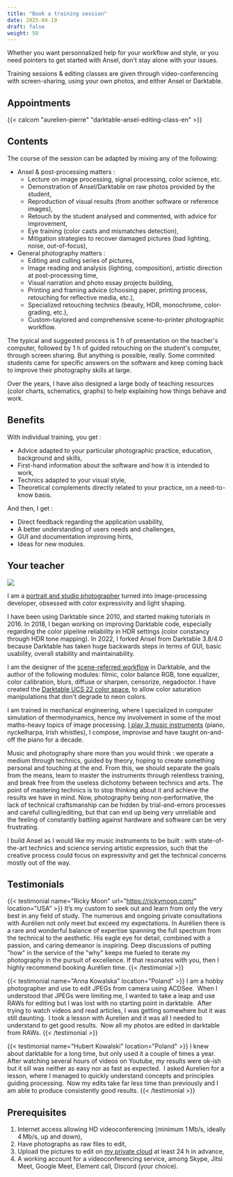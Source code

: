 ```yaml
---
title: "Book a training session"
date: 2025-04-19
draft: false
weight: 50
---
```



<div class="lead my-4 ms-3">Whether you want personnalized help for your workflow and style, or you need pointers to get started with Ansel, don't stay alone with your issues.</div>

Training sessions & editing classes are given through video-conferencing with screen-sharing, using your own photos, and either Ansel or Darktable.

## Appointments

{{< calcom "aurelien-pierre" "darktable-ansel-editing-class-en" >}}

## Contents

The course of the session can be adapted by mixing any of the following:

- Ansel & post-processing matters :
  - Lecture on image processing, signal processing, color science, etc.
  - Demonstration of Ansel/Darktable on raw photos provided by the student,
  - Reproduction of visual results (from another software or reference images),
  - Retouch by the student analysed and commented, with advice for improvement,
  - Eye training (color casts and mismatches detection),
  - Mitigation strategies to recover damaged pictures (bad lighting, noise, out-of-focus),
- General photography matters :
  - Editing and culling series of pictures,
  - Image reading and analysis (lighting, composition), artistic direction at post-processing time,
  - Visual narration and photo essay projects building,
  - Printing and framing advice (choosing paper, printing process, retouching for reflective media, etc.),
  - Specialized retouching technics (beauty, HDR, monochrome, color-grading, etc.),
  - Custom-taylored and comprehensive scene-to-printer photographic workflow.

The typical and suggested process is 1 h of presentation on the teacher's computer, followed by 1 h of guided retouching on the student's computer, through screen sharing. But anything is possible, really. Some commited students came for specific answers on the software and keep coming back to improve their photography skills at large.

Over the years, I have also designed a large body of teaching resources (color charts, schematics, graphs) to help explaining how things behave and work.

## Benefits

With individual training, you get :

- Advice adapted to your particular photographic practice, education, background and skills,
- First-hand information about the software and how it is intended to work,
- Technics adapted to your visual style,
- Theoretical complements directly related to your practice, on a need-to-know basis.

And then, I get :

- Direct feedback regarding the application usability,
- A better understanding of users needs and challenges,
- GUI and documentation improving hints,
- Ideas for new modules.

## Your teacher

<img src="https://gravatar.com/avatar/34c543cded16518a500a754423124f30?s=400" class="img-fluid rounded-start-4 float-end ms-3 mt-1 mb-3" load="lazy">

I am a [portrait and studio photographer](https://photo.aurelienpierre.com/en/portfolio) turned into image-processing developer, obsessed with color expressivity and light shaping.

I have been using Darktable since 2010, and started making tutorials in 2016. In 2018, I began working on improving Darktable code, especially regarding the color pipeline reliability in HDR settings (color constancy through HDR tone mapping). In 2022, I forked Ansel from Darktable 3.8/4.0 because Darktable has taken huge backwards steps in terms of GUI, basic usability, overall stability and maintainability.

I am the designer of the [scene-referred workflow](./workflows/scene-referred/) in Darktable, and the author of the following modules: filmic, color balance RGB, tone equalizer, color calibration, blurs, diffuse or sharpen, censorize, negadoctor. I have created the [Darktable UCS 22 color space](https://eng.aurelienpierre.com/2022/02/color-saturation-control-for-the-21th-century/), to allow color saturation manipulations that don't degrade to neon colors.

I am trained in mechanical engineering, where I specialized in computer simulation of thermodynamics, hence my involvement in some of the most maths-heavy topics of image processing. [I play 3 music instruments](https://soundcloud.com/aurelien-pierre) (piano, nyckelharpa, Irish whistles), I compose, improvise and have taught on-and-off the piano for a decade.

Music and photography share more than you would think : we operate a medium through technics, guided by theory, hoping to create something personal and touching at the end. From this, we should separate the goals from the means, learn to master the instruments through relentless training, and break free from the useless dichotomy between technics and arts. The point of mastering technics is to stop thinking about it and achieve the results we have in mind. Now, photography being non-performative, the lack of technical craftsmanship can be hidden by trial-and-errors processes and careful culling/editing, but that can end up being very unreliable and the feeling of constantly battling against hardware and software can be very frustrating.

I build Ansel as I would like my music instruments to be built : with state-of-the-art technics and science serving artistic expression, such that the creative process could focus on expressivity and get the technical concerns mostly out of the way.

## Testimonials

<div class="my-3">

{{< testimonial name="Ricky Moon" url="https://rickymoon.com/" location="USA" >}}
It’s my custom to seek out and learn from only the very best in any field of study. The numerous and ongoing private consultations with Aurélien not only meet but exceed my expectations. In Aurélien there is a rare and wonderful balance of expertise spanning the full spectrum from the technical to the aesthetic. His eagle eye for detail, combined with a passion, and caring demeanor is inspiring. Deep discussions of putting "how" in the service of the "why" keeps me fueled to iterate my photography in the pursuit of excellence. If that resonates with you, then I highly recommend booking Aurélien time.
{{< /testimonial >}}

{{< testimonial name="Anna Kowalska" location="Poland" >}}
I am a hobby photographer and use to edit JPEGs from camera using ACDSee. When I understood that JPEGs were limiting me, I wanted to take a leap and use RAWs for editing but I was lost with no starting point in darktable. After trying to watch videos and read articles, I was getting somewhere but it was still daunting. I took a lesson with Aurelien and it was all I needed to understand to get good results. Now all my photos are edited in darktable from RAWs.
{{< /testimonial >}}

{{< testimonial name="Hubert Kowalski" location="Poland" >}}
I knew about darktable for a long time, but only used it a couple of times a year. After watching several hours of videos on Youtube, my results were ok-ish but it sill was neither as easy nor as fast as expected. I asked Aurelien for a lesson, where I managed to quickly understand concepts and principles guiding processing. Now my edits take far less time than previously and I am able to produce consistently good results.
{{< /testimonial >}}

</div>


## Prerequisites

1. Internet access allowing HD videoconferencing (minimum 1 Mb/s, ideally 4 Mb/s, up and down),
2. Have photographs as raw files to edit,
3. Upload the pictures to edit on [my private cloud](https://cloud.apmlt.net/s/YAdfYajPkE5nLyW) at least 24 h in advance,
4. A working account for a videoconferencing service, among Skype, Jitsi Meet, Google Meet, Element call, Discord (your choice).
